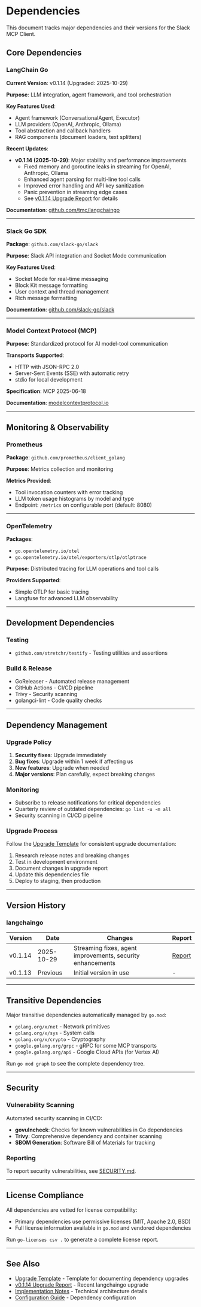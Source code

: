 # Dependencies

This document tracks major dependencies and their versions for the Slack MCP Client.

## Core Dependencies

### LangChain Go

**Current Version**: v0.1.14 (Upgraded: 2025-10-29)

**Purpose**: LLM integration, agent framework, and tool orchestration

**Key Features Used**:
- Agent framework (ConversationalAgent, Executor)
- LLM providers (OpenAI, Anthropic, Ollama)
- Tool abstraction and callback handlers
- RAG components (document loaders, text splitters)

**Recent Updates**:
- **v0.1.14 (2025-10-29)**: Major stability and performance improvements
  - Fixed memory and goroutine leaks in streaming for OpenAI, Anthropic, Ollama
  - Enhanced agent parsing for multi-line tool calls
  - Improved error handling and API key sanitization
  - Panic prevention in streaming edge cases
  - See [v0.1.14 Upgrade Report](./v0.1.14-upgrade-plan.md) for details

**Documentation**: [github.com/tmc/langchaingo](https://github.com/tmc/langchaingo)

---

### Slack Go SDK

**Package**: `github.com/slack-go/slack`

**Purpose**: Slack API integration and Socket Mode communication

**Key Features Used**:
- Socket Mode for real-time messaging
- Block Kit message formatting
- User context and thread management
- Rich message formatting

**Documentation**: [github.com/slack-go/slack](https://github.com/slack-go/slack)

---

### Model Context Protocol (MCP)

**Purpose**: Standardized protocol for AI model-tool communication

**Transports Supported**:
- HTTP with JSON-RPC 2.0
- Server-Sent Events (SSE) with automatic retry
- stdio for local development

**Specification**: MCP 2025-06-18

**Documentation**: [modelcontextprotocol.io](https://modelcontextprotocol.io)

---

## Monitoring & Observability

### Prometheus

**Package**: `github.com/prometheus/client_golang`

**Purpose**: Metrics collection and monitoring

**Metrics Provided**:
- Tool invocation counters with error tracking
- LLM token usage histograms by model and type
- Endpoint: `/metrics` on configurable port (default: 8080)

---

### OpenTelemetry

**Packages**:
- `go.opentelemetry.io/otel`
- `go.opentelemetry.io/otel/exporters/otlp/otlptrace`

**Purpose**: Distributed tracing for LLM operations and tool calls

**Providers Supported**:
- Simple OTLP for basic tracing
- Langfuse for advanced LLM observability

---

## Development Dependencies

### Testing

- `github.com/stretchr/testify` - Testing utilities and assertions

### Build & Release

- GoReleaser - Automated release management
- GitHub Actions - CI/CD pipeline
- Trivy - Security scanning
- golangci-lint - Code quality checks

---

## Dependency Management

### Upgrade Policy

1. **Security fixes**: Upgrade immediately
2. **Bug fixes**: Upgrade within 1 week if affecting us
3. **New features**: Upgrade when needed
4. **Major versions**: Plan carefully, expect breaking changes

### Monitoring

- Subscribe to release notifications for critical dependencies
- Quarterly review of outdated dependencies: `go list -u -m all`
- Security scanning in CI/CD pipeline

### Upgrade Process

Follow the [Upgrade Template](./UPGRADE_TEMPLATE.md) for consistent upgrade documentation:

1. Research release notes and breaking changes
2. Test in development environment
3. Document changes in upgrade report
4. Update this dependencies file
5. Deploy to staging, then production

---

## Version History

### langchaingo

| Version | Date | Changes | Report |
|---------|------|---------|--------|
| v0.1.14 | 2025-10-29 | Streaming fixes, agent improvements, security enhancements | [Report](./v0.1.14-upgrade-plan.md) |
| v0.1.13 | Previous | Initial version in use | - |

---

## Transitive Dependencies

Major transitive dependencies automatically managed by `go.mod`:

- `golang.org/x/net` - Network primitives
- `golang.org/x/sys` - System calls
- `golang.org/x/crypto` - Cryptography
- `google.golang.org/grpc` - gRPC for some MCP transports
- `google.golang.org/api` - Google Cloud APIs (for Vertex AI)

Run `go mod graph` to see the complete dependency tree.

---

## Security

### Vulnerability Scanning

Automated security scanning in CI/CD:
- **govulncheck**: Checks for known vulnerabilities in Go dependencies
- **Trivy**: Comprehensive dependency and container scanning
- **SBOM Generation**: Software Bill of Materials for tracking

### Reporting

To report security vulnerabilities, see [SECURITY.md](../SECURITY.md).

---

## License Compliance

All dependencies are vetted for license compatibility:
- Primary dependencies use permissive licenses (MIT, Apache 2.0, BSD)
- Full license information available in `go.mod` and vendored dependencies

Run `go-licenses csv .` to generate a complete license report.

---

## See Also

- [Upgrade Template](./UPGRADE_TEMPLATE.md) - Template for documenting dependency upgrades
- [v0.1.14 Upgrade Report](./v0.1.14-upgrade-plan.md) - Recent langchaingo upgrade
- [Implementation Notes](./implementation.md) - Technical architecture details
- [Configuration Guide](./configuration.md) - Dependency configuration
